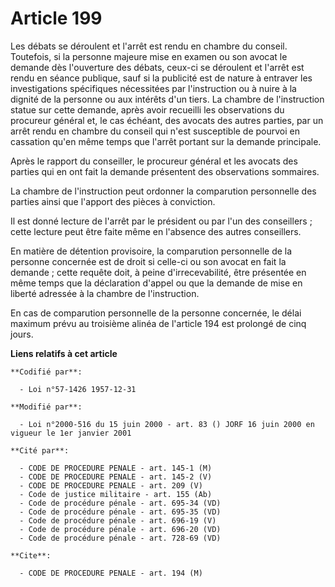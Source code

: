 # Article 199

Les débats se déroulent et l'arrêt est rendu en chambre du conseil. Toutefois, si la personne majeure mise en examen ou son
avocat le demande dès l'ouverture des débats, ceux-ci se déroulent et l'arrêt est rendu en séance publique, sauf si la
publicité est de nature à entraver les investigations spécifiques nécessitées par l'instruction ou à nuire à la dignité de la
personne ou aux intérêts d'un tiers. La chambre de l'instruction statue sur cette demande, après avoir recueilli les
observations du procureur général et, le cas échéant, des avocats des autres parties, par un arrêt rendu en chambre du
conseil qui n'est susceptible de pourvoi en cassation qu'en même temps que l'arrêt portant sur la demande principale.

Après le rapport du conseiller, le procureur général et les avocats des parties qui en ont fait la demande présentent des
observations sommaires.

La chambre de l'instruction peut ordonner la comparution personnelle des parties ainsi que l'apport des pièces à conviction.

Il est donné lecture de l'arrêt par le président ou par l'un des conseillers ; cette lecture peut être faite même en
l'absence des autres conseillers.

En matière de détention provisoire, la comparution personnelle de la personne concernée est de droit si celle-ci ou son
avocat en fait la demande ; cette requête doit, à peine d'irrecevabilité, être présentée en même temps que la déclaration
d'appel ou que la demande de mise en liberté adressée à la chambre de l'instruction.

En cas de comparution personnelle de la personne concernée, le délai maximum prévu au troisième alinéa de l'article 194 est
prolongé de cinq jours.

**Liens relatifs à cet article**

	**Codifié par**:

	  - Loi n°57-1426 1957-12-31

	**Modifié par**:

	  - Loi n°2000-516 du 15 juin 2000 - art. 83 () JORF 16 juin 2000 en vigueur le 1er janvier 2001

	**Cité par**:

	  - CODE DE PROCEDURE PENALE - art. 145-1 (M)
	  - CODE DE PROCEDURE PENALE - art. 145-2 (V)
	  - CODE DE PROCEDURE PENALE - art. 209 (V)
	  - Code de justice militaire - art. 155 (Ab)
	  - Code de procédure pénale - art. 695-34 (VD)
	  - Code de procédure pénale - art. 695-35 (VD)
	  - Code de procédure pénale - art. 696-19 (V)
	  - Code de procédure pénale - art. 696-20 (VD)
	  - Code de procédure pénale - art. 728-69 (VD)

	**Cite**:

	  - CODE DE PROCEDURE PENALE - art. 194 (M)
